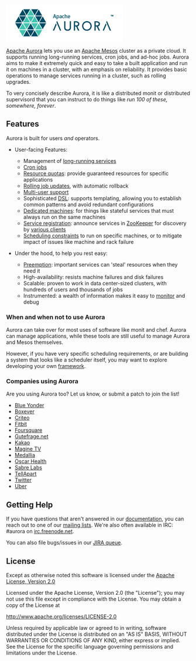 ![Aurora Logo](docs/images/aurora_logo.png)

[Apache Aurora](https://aurora.apache.org/) lets you use an [Apache Mesos](http://mesos.apache.org)
cluster as a private cloud. It supports running long-running services, cron jobs, and ad-hoc jobs.
Aurora aims to make it extremely quick and easy to take a built application and run it on machines
in a cluster, with an emphasis on reliability. It provides basic operations to manage services
running in a cluster, such as rolling upgrades.

To very concisely describe Aurora, it is like a distributed monit or distributed supervisord that
you can instruct to do things like _run 100 of these, somewhere, forever_.


## Features

Aurora is built for users _and_ operators.

* User-facing Features:
  - Management of [long-running services](docs/features/services.md)
  - [Cron jobs](docs/features/cron-jobs.md)
  - [Resource quotas](docs/features/multitenancy.md): provide guaranteed resources for specific
    applications
  - [Rolling job updates](docs/features/job-updates.md), with automatic rollback
  - [Multi-user support](docs/features/multitenancy.md)
  - Sophisticated [DSL](docs/reference/configuration-tutorial.md): supports templating, allowing you to
    establish common patterns and avoid redundant configurations
  - [Dedicated machines](docs/features/constraints.md#dedicated-attribute):
    for things like stateful services that must always run on the same machines
  - [Service registration](docs/features/service-discovery.md): announce services in
    [ZooKeeper](http://zookeeper.apache.org/) for discovery by [various clients](docs/additional-resources/tools.md)
  - [Scheduling constraints](docs/features/constraints.md)
    to run on specific machines, or to mitigate impact of issues like machine and rack failure

* Under the hood, to help you rest easy:
  - [Preemption](docs/features/multitenancy.md): important services can 'steal' resources when they need it
  - High-availability: resists machine failures and disk failures
  - Scalable: proven to work in data center-sized clusters, with hundreds of users and thousands of
    jobs
  - Instrumented: a wealth of information makes it easy to [monitor](docs/operations/monitoring.md)
    and debug

### When and when not to use Aurora
Aurora can take over for most uses of software like monit and chef.  Aurora can manage applications,
while these tools are still useful to manage Aurora and Mesos themselves.

However, if you have very specific scheduling requirements, or are building a system that looks like a
scheduler itself, you may want to explore developing your own
[framework](http://mesos.apache.org/documentation/latest/app-framework-development-guide).

### Companies using Aurora
Are you using Aurora too?  Let us know, or submit a patch to join the list!

- [Blue Yonder](http://www.blue-yonder.com)
- [Boxever](http://www.boxever.com)
- [Criteo](http://www.criteo.com)
- [Fitbit](https://fitbit.com)
- [Foursquare](https://foursquare.com)
- [Gutefrage.net](https://www.gutefrage.net)
- [Kakao](https://kakao.com/)
- [Magine TV](https://magine.com)
- [Medallia](http://www.medallia.com)
- [Oscar Health](https://www.hioscar.com)
- [Sabre Labs](http://www.sabre.com)
- [TellApart](https://www.tellapart.com)
- [Twitter](https://twitter.com)
- [Uber](https://www.uber.com)

## Getting Help
If you have questions that aren't answered in our [documentation](https://aurora.apache.org/documentation/latest/), you can reach out to one of our [mailing lists](https://aurora.apache.org/community/). We're also often available in IRC: #aurora on
[irc.freenode.net](http://webchat.freenode.net/?channels=#aurora).

You can also file bugs/issues in our [JIRA queue](http://issues.apache.org/jira/browse/AURORA).


## License
Except as otherwise noted this software is licensed under the
[Apache License, Version 2.0](http://www.apache.org/licenses/LICENSE-2.0.html)

Licensed under the Apache License, Version 2.0 (the "License");
you may not use this file except in compliance with the License.
You may obtain a copy of the License at

  http://www.apache.org/licenses/LICENSE-2.0

Unless required by applicable law or agreed to in writing, software
distributed under the License is distributed on an "AS IS" BASIS,
WITHOUT WARRANTIES OR CONDITIONS OF ANY KIND, either express or implied.
See the License for the specific language governing permissions and
limitations under the License.
